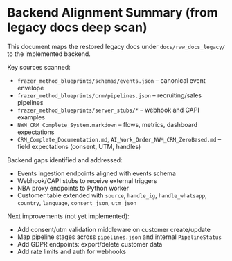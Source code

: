 # Backend Alignment Summary (from legacy docs deep scan)

This document maps the restored legacy docs under `docs/raw_docs_legacy/` to the implemented backend.

Key sources scanned:
- `frazer_method_blueprints/schemas/events.json` – canonical event envelope
- `frazer_method_blueprints/crm/pipelines.json` – recruiting/sales pipelines
- `frazer_method_blueprints/server_stubs/*` – webhook and CAPI examples
- `NWM_CRM_Complete_System.markdown` – flows, metrics, dashboard expectations
- `CRM_Complete_Documentation.md`, `AI_Work_Order_NWM_CRM_ZeroBased.md` – field expectations (consent, UTM, handles)

Backend gaps identified and addressed:
- Events ingestion endpoints aligned with events schema
- Webhook/CAPI stubs to receive external triggers
- NBA proxy endpoints to Python worker
- Customer table extended with `source`, `handle_ig`, `handle_whatsapp`, `country`, `language`, `consent_json`, `utm_json`

Next improvements (not yet implemented):
- Add consent/utm validation middleware on customer create/update
- Map pipeline stages across `pipelines.json` and internal `PipelineStatus`
- Add GDPR endpoints: export/delete customer data
- Add rate limits and auth for webhooks

